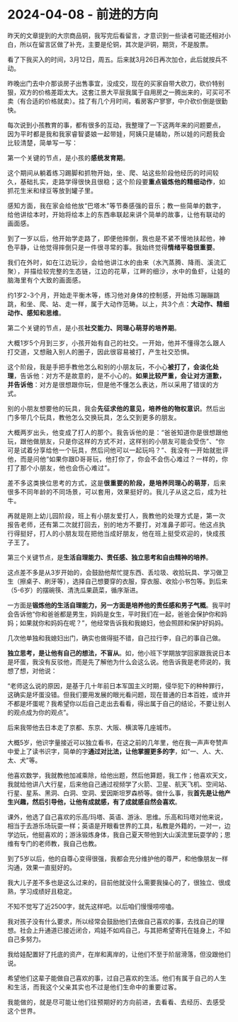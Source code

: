 # 2024-04-08 - 前进的方向

<p style="visibility: visible;">昨天的文章提到的大宗商品铜，我写完后看留言，才意识到一些读者可能还相对小白，所以在留言区做了补充，主要是伦铜，其次是沪铜，期货，不是股票。</p><p style="visibility: visible;">看了下我买入的时间，3月12日，周五。后来就3月26日再次加仓，此后就按兵不动。</p><p style="visibility: visible;">昨晚出门去中介那谈房子出售事宜，没成交，现在的买家自带大砍刀，砍价特别狠，双方的价格差距太大。这套江景大平层我属于自用房之一腾出来的，可买可不卖（有合适的价格就卖）。挂了有几个月时间，看房客户寥寥，中介砍价倒是很勤快。</p><p style="visibility: visible;">每次说到小孩教育的事，都有很多的互动，我整理了一下这两年来的问题要点，<span style="font-size: var(--articleFontsize); letter-spacing: 0.034em; visibility: visible;">因为平时都</span><span style="font-size: var(--articleFontsize); letter-spacing: 0.034em; visibility: visible;">是我和我家</span><span style="font-size: var(--articleFontsize); letter-spacing: 0.034em; visibility: visible;">睿智婆娘一起</span><span style="font-size: var(--articleFontsize); letter-spacing: 0.034em; visibility: visible;">带娃，阿姨只是辅助，</span><span style="font-size: var(--articleFontsize); letter-spacing: 0.034em; visibility: visible;">所以</span><span style="font-size: var(--articleFontsize); letter-spacing: 0.034em; visibility: visible;">娃的问题我</span><span style="font-size: var(--articleFontsize); letter-spacing: 0.034em; visibility: visible;">会比较清楚，简单<span style="letter-spacing: 0.578px; text-wrap: wrap; visibility: visible;">写一写</span>：</span></p><p style="visibility: visible;"><span style="font-size: var(--articleFontsize); letter-spacing: 0.034em; visibility: visible;">第一个关键的节点，是</span><span style="font-size: var(--articleFontsize); letter-spacing: 0.034em; visibility: visible;">小孩</span><span style="font-size: var(--articleFontsize); letter-spacing: 0.034em; visibility: visible;">的<strong style="visibility: visible;">感统发育期</strong>。</span></p><p style="visibility: visible;"><span style="font-size: var(--articleFontsize); letter-spacing: 0.034em; visibility: visible;">这个期间从躺着练习踢脚和抓物开始，坐、爬、站这些阶段他经历的时间较久，基础扎实，走路学得很快且很稳；这个阶段要<strong style="visibility: visible;">重点锻炼他的精细动作</strong>，如抓花生米和绿豆等放到罐子里。</span></p><p style="visibility: visible;"><span style="font-size: var(--articleFontsize); letter-spacing: 0.034em; visibility: visible;">感知方面，我在家会给他放“巴塔木”等节奏感强的音乐；教一些简单的数字，给他讲绘本时，开始将绘本上的东西串联起来讲个简单的故事，让他有联动的画面感。</span></p><p style="visibility: visible;"><span style="font-size: var(--articleFontsize); letter-spacing: 0.034em; visibility: visible;">到了一岁以后，他开始学走路了，即便他摔倒，我也是不紧不慢地扶起他，神色平静，让他觉得摔倒只是一件很寻常的事。我始终觉得<strong style="visibility: visible;">情绪平稳很重要</strong>。</span></p><p style="visibility: visible;"><span style="font-size: var(--articleFontsize); letter-spacing: 0.034em; visibility: visible;">我们在外时，<span style="letter-spacing: 0.578px; text-wrap: wrap; visibility: visible;">如在江边玩沙，</span><span style="letter-spacing: 0.578px; text-wrap: wrap; visibility: visible;">会给他讲江水的由来（水汽蒸腾、降雨、溪流汇聚</span><span style="letter-spacing: 0.578px; text-wrap: wrap; visibility: visible;">）</span><span style="letter-spacing: 0.578px; text-wrap: wrap; visibility: visible;">，并描绘</span><span style="letter-spacing: 0.578px; text-wrap: wrap; visibility: visible;">较完整的生态链</span><span style="letter-spacing: 0.578px; text-wrap: wrap; visibility: visible;">，江边的花草，江畔的细沙，水中的鱼虾，让娃的脑海里有个大致的画面感。</span></span></p><p style="visibility: visible;"><span style="font-size: var(--articleFontsize); letter-spacing: 0.034em; visibility: visible;">约1岁2-3个月，开始走平衡木等，练习他对身体的控制感，开始练习蹦蹦跳跳，和坐、爬、站、走一样，属于大动作范畴。以上，共3个点：<strong style="visibility: visible;">大动作、精细动作、感知和思维</strong>。</span></p><p style="visibility: visible;"><span style="font-size: var(--articleFontsize); letter-spacing: 0.034em; visibility: visible;">第二个关键的节点，是小孩<strong style="visibility: visible;">社交能力、同理心萌芽的培养期</strong>。<br style="visibility: visible;"></span></p><p style="visibility: visible;"><span style="font-size: var(--articleFontsize); letter-spacing: 0.034em; visibility: visible;">大概1岁5个月到三岁，小孩开始有自己的社交。一开始，他并不懂得怎么跟人打交道，又想融入别人的圈子，因此很容易被打，产生社交恐惧。</span></p><p style="visibility: visible;"><span style="font-size: var(--articleFontsize); letter-spacing: 0.034em; visibility: visible;">这个阶段，我是手把手教他怎么和别的小朋友玩，不小心<strong style="visibility: visible;">被打了，会淡化处理</strong>，告诉他：对方不是故意的，是不小心的。<strong style="visibility: visible;">如果比较严重</strong><strong style="visibility: visible;">，会让对方道歉，并告诉他</strong>：对方是很想跟你玩，但是他不懂怎么表达，所以采用了错误的方式。<br style="visibility: visible;"></span></p><p style="visibility: visible;"><span style="font-size: var(--articleFontsize); letter-spacing: 0.034em; visibility: visible;">别的小朋友想要他的玩具，我会<strong style="visibility: visible;">先征求他的意见，培养他的物权意识</strong>。然后出门多带几个玩具，教他怎么交换玩具，怎么交到更多的朋友。<br></span></p><p><span style="font-size: var(--articleFontsize);letter-spacing: 0.034em;">大概两岁出头，他变成了打人的那个。我告诉他的是：“爸爸知道你是很想跟他玩，跟他做朋友，只是你这样的方式不对，这样别的小朋友可能会受伤”、“你可是试着分享给他一个玩具，然后问他可以一起玩吗？”、<span style="text-wrap: wrap;letter-spacing: 0.578px;">我</span><span style="text-wrap: wrap;letter-spacing: 0.578px;">没有一开始就批评他，而是问他</span><span style="text-wrap: wrap;letter-spacing: 0.578px;">“如果你跟</span><span style="text-wrap: wrap;letter-spacing: 0.578px;">D哥哥玩，他打你了，你会不会伤心难过</span><span style="text-wrap: wrap;letter-spacing: 0.578px;">？</span><span style="text-wrap: wrap;letter-spacing: 0.578px;">一样的，</span><span style="text-wrap: wrap;letter-spacing: 0.578px;">你打了那个小朋友，他也会伤心难过</span><span style="text-wrap: wrap;letter-spacing: 0.578px;"></span><span style="text-wrap: wrap;letter-spacing: 0.578px;">”</span><span style="text-wrap: wrap;letter-spacing: 0.578px;">。</span></span></p><p><span style="font-size: var(--articleFontsize);letter-spacing: 0.034em;">差不多这类换位思考的方式，</span><span style="font-size: var(--articleFontsize);letter-spacing: 0.578px;">这是<strong>很重要的阶段，是培养同理心的萌芽</strong></span><span style="font-size: var(--articleFontsize);letter-spacing: 0.578px;">，后来很多</span><span style="font-size: var(--articleFontsize);letter-spacing: 0.578px;">不同</span><span style="font-size: var(--articleFontsize);letter-spacing: 0.578px;">年龄的不同场景，可以套用</span><span style="font-size: var(--articleFontsize);letter-spacing: 0.578px;">，效果挺好的。<span style="letter-spacing: 0.578px;text-wrap: wrap;">我</span><span style="letter-spacing: 0.578px;text-wrap: wrap;">儿子从这之后，</span><span style="letter-spacing: 0.578px;text-wrap: wrap;">成为社牛。</span></span><span style="letter-spacing: 0.578px;font-size: var(--articleFontsize);"></span></p><p><span style="font-size: var(--articleFontsize);letter-spacing: 0.034em;">再就是刚上幼儿园阶段，班上有小朋友爱打人，我教他的处理方式是，第一次报告老师，还有第二次就打回去，别的地方不要打，对准鼻子即可。他这点执行得挺好，打人的小朋友现在把他当成好朋友，他在班上挺受欢迎的，快成孩子王了。<br></span></p><p>第三个关键节点，是<strong>生活自理能力、责任感、独立思考和自由精神的培养</strong>。<br></p><p>这点差不多是从3岁开始的，会鼓励他帮忙提东西、丢垃圾、收拾玩具、学习做卫生（擦桌子、刷牙等），选择自己想要穿的衣服，穿衣服、收拾小书包等。到后来（5-6岁）的摆碗筷、清洗瓜果蔬菜，循序渐进。<br></p><p>一方面是<strong>锻炼他的生活自理能力，另一方面是培养他的责任感和男子气概</strong>。我平时会告诉他“你和爸爸都是男生，妈妈是女生，平时我们在一起，爸爸会保护你和妈妈；如果就你和妈妈在呢？”，他经常告诉我和我媳妇，他会照顾和保护好妈妈。</p><p>几次他单独和我媳妇出门，确实也做得挺不错，自己拉行李，自己的事自己做。<br></p><p><strong>独立思考，是让他有自己的想法，不盲从</strong>。如，他小班下学期放学回家跟我说日本是坏蛋，我没有反驳他，而是先了解他为什么会这么说。他告诉我是老师说的，我想了想，对他说：</p><p>“老师这么说的原因，是基于几十年前日本军国主义时期，侵华犯下的种种罪行，这确实是坏蛋没错。但我们要用发展的眼光看问题，现在普通的日本百姓，或许并不都是坏蛋呢？我希望你以后自己走出去看看，得出属于自己的结论，不要让别人的观点成为你的观点”。</p><p>后来我带他去日本走了京都、东京、大阪、横滨等几座城市。</p><p>大概5岁，他识字量接近可以独立看书，在这之前的几年里，他在我一声声夸赞声中爱上了读书识字，简单的字<strong>通过对比法，让他掌握更多的字</strong>，如“一、人、大、太、犬”等。</p><p>他喜欢数学，我就教他加减乘除，给他出题，然后他算题，我工作；他喜欢天文，我就给他讲八大行星，后来他自己通过视频学了火箭、卫星、航天飞机、空间站、行星、星系、黑洞、白洞、空洞、爱因斯坦罗森桥等。做什么事，我<strong>首先是让他产生兴趣，然后引导他，让他有成就感，有了成就感自然会喜欢</strong>。</p><p>课外，他选了自己喜欢的乐高/玛塔、英语、游泳、思维。乐高和玛塔对他来说，相当于去游乐场玩耍一样；英语是开眼看世界的工具，私教是外籍的，一对一，边学边玩，他挺喜欢的；游泳锻炼身体，我自己夏天带他到大山溪流里玩耍学的；思维有专门的老师教，我自己也教。</p><p>到了5岁以后，他的自尊心变得很强，我都会充分维护他的尊严，和他像朋友一样沟通，效果一直挺好的。<br></p><p>我大儿子差不多也是这么过来的，目前他就没什么需要我操心的了，很独立、很成熟，学习成绩好且稳定。<br></p><p>不知不觉写了近2500字，就先这样吧。以后咱们慢慢唠唠嗑。</p><p>我对孩子没有什么要求，所以经常会鼓励他们去做自己喜欢的事，去找自己的理想。社会上升通道已接近闭合，鸡娃不如鸡自己，与其把希望寄托在娃身上，不如自己多努力。<br></p><p>我给娃配置好了托底的资产，在岸和离岸的，让他们不至于阶层滑落，但没跟他们说。</p><p>希望他们这辈子能做自己喜欢的事，过自己喜欢的生活。<span style="font-size: var(--articleFontsize);letter-spacing: 0.034em;">他们有属于自己的</span><span style="font-size: var(--articleFontsize);letter-spacing: 0.034em;">人生和生活，而我这个父亲其实</span><span style="font-size: var(--articleFontsize);letter-spacing: 0.034em;">也不过是他们生命中的重要</span><span style="font-size: var(--articleFontsize);letter-spacing: 0.034em;">过客。</span><span style="font-size: var(--articleFontsize);letter-spacing: 0.034em;"></span></p><p style="margin-bottom: 0px;"><span style="font-size: var(--articleFontsize);letter-spacing: 0.034em;">我能做的，就是尽可能让他们往预期好的方向前进，去看看、去经历、去感受这个世界。</span></p><p style="display: none;"><mp-style-type data-value="3"></mp-style-type></p>